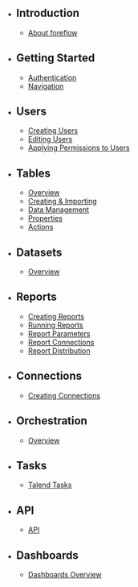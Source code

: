 -   ## Introduction

    -   [About foreflow](/{{version}}/about)

-   ## Getting Started

    -   [Authentication](/{{version}}/authentication)
    -   [Navigation](/{{version}}/navigation)

-   ## Users

    -   [Creating Users](/{{version}}/creating-users)
    -   [Editing Users](/{{version}}/editing-users)
    -   [Applying Permissions to Users](/{{version}}/user-permissions)

-   ## Tables

    -   [Overview](/{{version}}/tables-overview)
    -   [Creating & Importing](/{{version}}/tables-creating-&-importing)
    -   [Data Management](/{{version}}/tables-data-management)
    -   [Properties](/{{version}}/tables-properties)
    -   [Actions](/{{version}}/tables-actions)


-   ## Datasets

    -   [Overview](/{{version}}/dataset-overview)

-   ## Reports

    -   [Creating Reports](/{{version}}/creating-reports)
    -   [Running Reports](/{{version}}/running-reports)
    -   [Report Parameters](/{{version}}/report-parameters)
    -   [Report Connections](/{{version}}/report-connections)
    -   [Report Distribution](/{{version}}/report-distribution)

-   ## Connections

    -   [Creating Connections](/{{version}}/creating-connections)

-   ## Orchestration

    -   [Overview](/{{version}}/orchestration-overview)

-   ## Tasks

    -   [Talend Tasks](/{{version}}/talend-tasks)

-   ## API

    -   [API](/{{version}}/api)

-   ## Dashboards
    -   [Dashboards Overview](/{{version}}/dashboards-overview)
